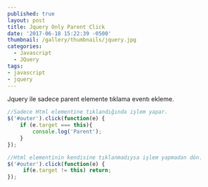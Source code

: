 ```yaml
---
published: true
layout: post
title: Jquery Only Parent Click
date: '2017-06-18 15:22:39 -0500'
thumbnail: /gallery/thumbnails/jquery.jpg
categories:
  - Javascript
  - JQuery
tags:
- javascript
- jquery
---
```

Jquery ile sadece parent elemente tıklama eventı ekleme.
<!--more-->
```javascript
//Sadece Html elementine tıklandığında işlem yapar.
$('#outer').click(function(e) {
    if (e.target === this){
        console.log('Parent');
    }
});

//Html elementinin kendisine tıklanmadıysa işlem yapmadan dön.
$('#outer').click(function(e) {
     if(e.target != this) return;
});
```
